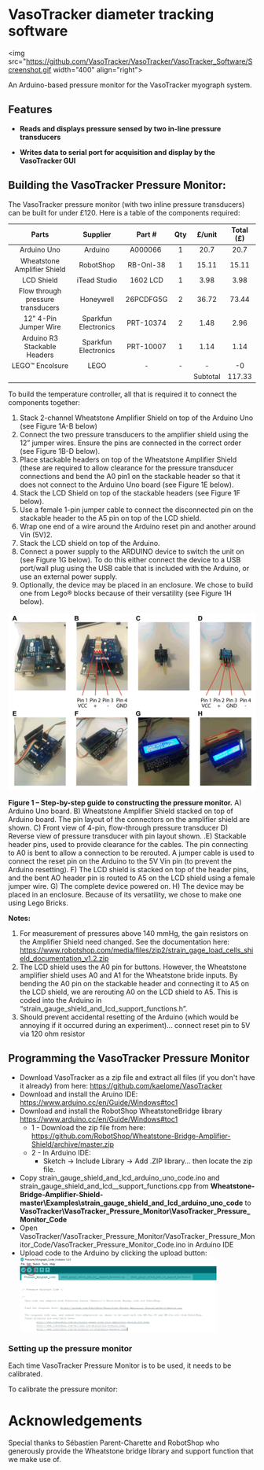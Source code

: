 VasoTracker diameter tracking software
======
<img src="https://github.com/VasoTracker/VasoTracker/VasoTracker_Software/Screenshot.gif width="400" align="right">

An Arduino-based pressure monitor for the VasoTracker myograph system.

## Features

* **Reads and displays pressure sensed by two in-line pressure transducers**

* **Writes data to serial port for acquisition and display by the VasoTracker GUI**

## Building the VasoTracker Pressure Monitor:

The VasoTracker pressure monitor (with two inline pressure transducers) can be built for under £120. Here is a table of the components required:

**Parts**|**Supplier**|**Part #**|**Qty**|**£/unit**|**Total (£)**
:-----:|:-----:|:-----:|:-----:|:-----:|:-----:
Arduino Uno|Arduino|A000066 |1|20.7|20.7
Wheatstone Amplifier Shield|RobotShop|RB-Onl-38|1|15.11|15.11
LCD Shield|iTead Studio|1602 LCD|1|3.98|3.98
Flow through pressure transducers|Honeywell|26PCDFG5G|2|36.72|73.44
12" 4-Pin Jumper Wire|Sparkfun Electronics|PRT-10374|2|1.48|2.96
Arduino R3 Stackable Headers|Sparkfun Electronics|PRT-10007|1|1.14|1.14
LEGO™ Encolsure|LEGO|-|-|-|-0
 | | | | |Subtotal|117.33


To build the temperature controller, all that is required it to connect the components together:

1.	Stack 2-channel Wheatstone Amplifier Shield on top of the Arduino Uno (see Figure 1A-B below)
2.	Connect the two pressure transducers to the amplifier shield using the 12” jumper wires. Ensure the pins are connected in the correct order (see Figure 1B-D below).
3.	Place stackable headers on top of the Wheatstone Amplifier Shield (these are required to allow clearance for the pressure transducer connections and bend the A0 pin1 on the stackable header so that it does not connect to the Arduino Uno board (see Figure 1E below).
4.	Stack the LCD Shield on top of the stackable headers (see Figure 1F below).
5.	Use a female 1-pin jumper cable to connect the disconnected pin on the stackable header to the A5 pin on top of the LCD shield.
6.	 Wrap one end of a wire around the Arduino reset pin and another around Vin (5V)2.
7.	 Stack the LCD shield on top of the Arduino.
8.	 Connect a power supply to the ARDUINO device to switch the unit on (see Figure 1G below). To do this either connect the device to a USB port/wall plug using the USB cable that is included with the Arduino, or use an external power supply.
9.	 Optionally, the device may be placed in an enclosure. We chose to build one from Lego® blocks because of their versatility (see Figure 1H below).


<img src=https://github.com/kaelome/VasoTracker/blob/master/VasoTracker_Pressure_Monitor/Images/Pressure%20Monitor%20Construction.gif>

**Figure 1 – Step-by-step guide to constructing the pressure monitor.**
A) Arduino Uno board. B) Wheatstone Amplifier Shield stacked on top of Arduino board. The pin layout of the connectors on the amplifier shield are shown.  C) Front view of 4-pin, flow-through pressure transducer D) Reverse view of pressure transducer with pin layout shown. .E) Stackable header pins, used to provide clearance for the cables. The pin connecting to A0 is bent to allow a connection to be rerouted. A jumper cable is used to connect the reset pin on the Arduino to the 5V Vin pin (to prevent the Arduino resetting). F) The LCD shield is stacked on top of the header pins, and the bent AO header pin is routed to A5 on the LCD shield using a female jumper wire. G) The complete device powered on. H) The device may be placed in an enclosure. Because of its versatility, we chose to make one using Lego Bricks.

**Notes:**
1. For measurement of pressures above 140 mmHg, the gain resistors on the Amplifier Shield need changed. See the documentation here:
https://www.robotshop.com/media/files/zip2/strain_gage_load_cells_shield_documentation_v1.2.zip
2. The LCD shield uses the A0 pin for buttons. However, the Wheatstone amplifier shield uses A0 and A1 for the Wheatstone bride inputs. By bending the A0 pin on the stackable header and connecting it to A5 on the LCD shield, we are rerouting A0 on the LCD shield to A5. This is coded into the Arduino in “strain_gauge_shield_and_lcd_support_functions.h”.
3. Should prevent accidental resetting of the Arduino (which would be annoying if it occurred during an experiment)... connect reset pin to 5V via 120 ohm resistor



## Programming the VasoTracker Pressure Monitor

   * Download VasoTracker as a zip file and extract all files (if you don't have it already) from here: https://github.com/kaelome/VasoTracker
   * Download and install the Aruino IDE: <https://www.arduino.cc/en/Guide/Windows#toc1>
   * Download and install the RobotShop WheatstoneBridge library <https://www.arduino.cc/en/Guide/Windows#toc1>
      * 1 -	Download the zip file from here: https://github.com/RobotShop/Wheatstone-Bridge-Amplifier-Shield/archive/master.zip
      * 2 -	In Arduino IDE:
        * Sketch -> Include Library -> Add .ZIP library... then locate the zip file.
   * Copy strain_gauge_shield_and_lcd_arduino_uno_code.ino and strain_gauge_shield_and_lcd__support_functions.cpp from
   **Wheatstone-Bridge-Amplifier-Shield-master\Examples\strain_gauge_shield_and_lcd_arduino_uno_code** to **VasoTracker\VasoTracker_Pressure_Monitor\VasoTracker_Pressure_Monitor_Code**
   * Open VasoTracker/VasoTracker_Pressure_Monitor/VasoTracker_Pressure_Monitor_Code/VasoTracker_Pressure_Monitor_Code.ino in Arduino IDE
   *	Upload code to the Arduino by clicking the upload button: <img src="https://github.com/kaelome/VasoTracker/blob/master/VasoTracker_Pressure_Monitor/Images/Arduino%20Upload%20Button.png" width="400" align="center">




### Setting up the pressure monitor

  Each time VasoTracker Pressure Monitor is to be used, it needs to be calibrated.

  To calibrate the pressure monitor:



# Acknowledgements

Special thanks to Sébastien Parent-Charette and RobotShop who generously provide the Wheatstone bridge library and support function that we make use of.
